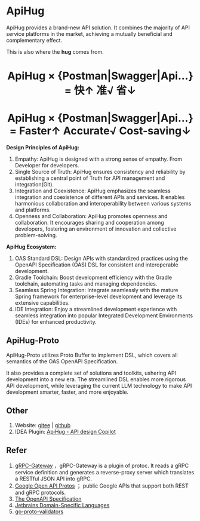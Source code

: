 # ApiHug

ApiHug provides a brand-new API solution. It combines the majority of API service platforms in the market, achieving a mutually beneficial and complementary effect. 

This is also where the **hug** comes from. 


<h1 align="center">ApiHug × {Postman|Swagger|Api...} <br/>= 快↑ 准√ 省↓</h1>
<h1 align="center">ApiHug × {Postman|Swagger|Api...} <br/>= Faster↑ Accurate√ Cost-saving↓</h1>

**Design Principles of ApiHug:**

1. Empathy: ApiHug is designed with a strong sense of empathy. From Developer for developers.
2. Single Source of Truth: ApiHug ensures consistency and reliability by establishing a central point of Truth for API management and integration(Git).
3. Integration and Coexistence: ApiHug emphasizes the seamless integration and coexistence of different APIs and services. It enables harmonious collaboration and interoperability between various systems and platforms.
4. Openness and Collaboration: ApiHug promotes openness and collaboration. It encourages sharing and cooperation among developers, fostering an environment of innovation and collective problem-solving.

**ApiHug Ecosystem:**

1. OAS Standard DSL: Design APIs with standardized practices using the OpenAPI Specification (OAS) DSL for consistent and interoperable development.
2. Gradle Toolchain: Boost development efficiency with the Gradle toolchain, automating tasks and managing dependencies.
3. Seamless Spring Integration: Integrate seamlessly with the mature Spring framework for enterprise-level development and leverage its extensive capabilities.
4. IDE Integration: Enjoy a streamlined development experience with seamless integration into popular Integrated Development Environments (IDEs) for enhanced productivity.

## ApiHug-Proto

ApiHug-Proto utilizes Proto Buffer to implement DSL, which covers all semantics of the OAS OpenAPI Specification. 

It also provides a complete set of solutions and toolkits, ushering API development into a new era. The streamlined DSL enables more rigorous API development, while leveraging the current LLM technology to make API development smarter, faster, and more enjoyable.


## Other 


1. Website: [gitee](https://gitee.com/dearxuecom/apihug.com) | [github](https://github.com/apihug/apihug.com/)
2. IDEA Plugin: [ApiHug - API design Copilot](https://plugins.jetbrains.com/plugin/23534-apihug--api-design-copilot/)


## Refer


1. [gRPC-Gateway](https://github.com/grpc-ecosystem/grpc-gateway) ，gRPC-Gateway is a plugin of protoc. It reads a gRPC service definition and generates a reverse-proxy server which translates a RESTful JSON API into gRPC. 
2. [Google Open API Protos](https://github.com/googleapis/googleapis/tree/master/google/api) ； public Google APIs that support both REST and gRPC protocols. 
3. [The OpenAPI Specification](https://github.com/OAI/OpenAPI-Specification)
4. [Jetbrains Domain-Specific Languages](https://www.jetbrains.com/mps/concepts/domain-specific-languages/)
5. [go-proto-validators](https://github.com/mwitkow/go-proto-validators)